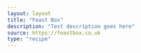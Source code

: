 ```yaml
---
layout: layout
title: "Feast Box"
description: "Test description goes here"
source: https://feastbox.co.uk
type: "recipe"
---
```

